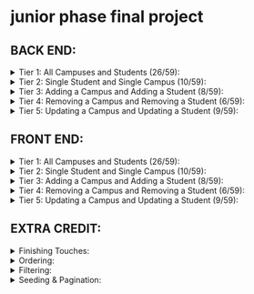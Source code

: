 # junior phase final project

## BACK END:

<details>
<summary>Tier 1: All Campuses and Students (26/59):</summary>

### *seed*
- [ ] Write a function which sync's and seeds your database when your application starts
### *campus*
- [ ] Write a route to serve up all campuses
**Write a `campuses` model with the following information:**
    - [ ] name - not empty or null
    - [ ] imageUrl - with a default value
    - [ ] address - not empty or null
    - [ ] description - extremely large text
### *students*
- [ ] Write a route to serve up all students
**Write a `students` model with the following information:**
    - [ ] firstName - not empty or null
    - [ ] lastName - not empty or null
    - [ ] email - not empty or null; must be a valid email
    - [ ] imageUrl - with a default value
    - [ ] gpa - decimal between 0.0 and 4.0
- [ ] Students may be associated with at most one campus. 
- [ ] Likewise, campuses may be associated with many students
</details>

<details>
<summary>Tier 2: Single Student and Single Campus (10/59):</summary>

*campus*
- [ ] Write a route to serve up a single campus (based on its id), including that campuses' students
*students*
- [ ] Write a route to serve up a single student (based on their id), including that student's campus
</details>

<details>
<summary>Tier 3: Adding a Campus and Adding a Student (8/59):</summary>
*campus*
- [ ] Write a route to add a new campus
*student*
- [ ] Write a route to add a new student
</details>

<details>
<summary>Tier 4: Removing a Campus and Removing a Student (6/59):</summary>
*campus*
- [ ] Write a route to remove a campus (based on its id)
*student*
- [ ] Write a route to remove a student (based on their id)
</details>

<details>
<summary>Tier 5: Updating a Campus and Updating a Student (9/59):</summary>

*campus*
- [ ] Write a route to update an existing campus
*student*
- [ ] Write a route to update an existing student
</details>

## FRONT END:

<details>
<summary>Tier 1: All Campuses and Students (26/59):</summary>

*campus*
- [ ] Write a component to display a list of all campuses (at least their names and images)
- [ ] Write a campuses sub-reducer to manage campuses in your Redux store
- [ ] Display the all-campuses component when the url matches `/campuses`
*students*
- [ ] Write a component to display a list of all students (at least their names)
- [ ] Write a students sub-reducer to manage students in your Redux store
- [ ] Display the all-students component when the url matches `/students`
*navbar*
- [ ] Add a links to the navbar that can be used to navigate to the all-campuses view and the all-students view
</details>

<details>
<summary>Tier 2: Single Student and Single Campus (10/59):</summary>

*single campus*
**Write a component to display a single campus with the following information:**
   - [ ] The campus's name, image, address and description
   - [ ] A list of the names of all students in that campus (or a helpful message if it doesn't have any students)
   - [ ] Display the appropriate campus's info when the url matches /campuses/:campusId
- [ ] Clicking on a campus from the campuses view should navigate to show that campus
- [ ] Clicking on the name of a student in the campus view should navigate to show that student in the student view
*single student*
**Write a component to display a single student with the following information:**
    - [ ] The student's full name, email, image, and gpa
    - [ ] The name of their campus (or a helpful message if they don't have one)
- [ ] Display the appropriate student when the url matches `/students/:studentId`
- [ ] Clicking on a student from the students view should navigate to show that student
- [ ] Clicking on the name of a campus in the student view should navigate to show that campus in the campus view
</details>

<details>
<summary>Tier 3: Adding a Campus and Adding a Student (8/59):</summary>

*campus*
- [ ] Write a component to display a form for adding a new campus that contains inputs for at least the name and address.
- [ ] Display this component as part of the campuses view, alongside the list of campuses
**Submitting the form with a valid name/address should:**
    - [ ] Make an AJAX request that causes the new campus to be persisted in the database
    - [ ] Add the new campus to the list of campuses without needing to refresh the page
*student*
- [ ] Write a component to display a form for adding a new student that contains inputs for at least first name, last name and email
- [ ] Display this component as part of the students view, alongside the list of students
**Submitting the form with a valid first name/last name/email should:**
    - [ ] Make an AJAX request that causes the new student to be persisted in the database
    - [ ] Add the new student to the list of students without needing to refresh the page
</details>

<details>
<summary>Tier 4: Removing a Campus and Removing a Student (6/59):</summary>

*campus*
- [ ] In the campuses view, include an X button next to each campus
**Clicking the X button should:**
    - [ ] Make an AJAX request that causes that campus to be removed from database
    - [ ] Remove the campus from the list of campuses without needing to refresh the page
*student*
- [ ] In the students view, include an X button next to each student
**Clicking the X button should:**
    - [ ] Make an AJAX request that causes that student to be removed from database
    - [ ] Remove the student from the list of students without needing to refresh the page
</details>

<details>
<summary>Tier 5: Updating a Campus and Updating a Student (9/59):</summary>

**campus**
- [ ] Write a component to display a form updating at least a campus's name and address
- [ ] Display this component as part of the campus view

*Submitting the form with valid data should:*
    - [ ] Make an AJAX request that causes that campus to be updated in the database
    - [ ] Update the campus in the current view without needing to refresh the page
- [ ] In the campus view, display an Unregister button next to each of its students, which removes the student from the campus (in the database as well as this view)
     *hint: the student is still in the database but is no longer associated with the campus*

**student**
- [ ] Write a component to display a form updating a student
- [ ] Display this component as part of the student view
*Submitting the form with valid data should:*

    - [ ] Make an AJAX request that causes that student to be updated in the database
    - [ ] Update the student in the current view without needing to refresh the page
</details>

## EXTRA CREDIT:

<details>
<summary>Finishing Touches:</summary>

- [ ] If a user attempts to add a new student or campus without a required field, a helpful message should be displayed
- [ ] If a user attempts to access a page that doesn't exist (ex. `/potato`), a helpful "not found" message should be displayed
- [ ] If a user attempts to view a student/campus that doesn't exist, a helpful message should be displayed
- [ ] Whenever a component needs to wait for data to load from the server, a "loading" message should be displayed until the data is available
- [ ] Overall, the app is spectacularly styled and visually stunning
</details>


<details>
<summary>Ordering:</summary>

- [ ] Create option for students to be ordered based on lastName on all-students view
- [ ] Create option for students to be ordered based on GPA on all-students view
- [ ] Create option for campuses to be ordered based on number of enrolled students on all-campuses view
</details>

<details>
<summary>Filtering:</summary>

- [ ] Create a filter on all-students view to only show students who are not registered to a campus
- [ ] Create a filter on the all-campuses view to only show campuses that do not have any registered students
</details>


<details>
<summary>Seeding & Pagination:</summary>

- [ ] Seed 100+ students and 100+ campuses
- [ ] Implement _front-end_ pagination for the students view (e.g. `/students?page=1` renders the first ten students, and `/students?page=2` renders students 11-20)
- [ ] Implement _front-end_ pagination for the campuses view (e.g. `/campuses?page=1` renders the first ten campuses, and `/campuses?page=2` renders campuses 11-20)
- [ ] Implement _back-end_ pagination for students (e.g. `/api/students?page=1` returns the first ten students' data, and `/api/students?page=2` returns students 11-20)
- [ ] Implement _back-end_ pagination for campuses (e.g. `/api/campuses?page=1` returns the first ten campuses' data, and `/api/campuses?page=2` returns campuses 11-20)
</details>